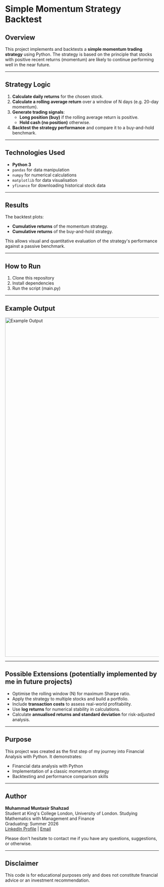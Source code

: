 # Simple Momentum Strategy Backtest

## Overview

This project implements and backtests a **simple momentum trading strategy** using Python. The strategy is based on the principle that stocks with positive recent returns (momentum) are likely to continue performing well in the near future.

---

## Strategy Logic

1. **Calculate daily returns** for the chosen stock.
2. **Calculate a rolling average return** over a window of N days (e.g. 20-day momentum).
3. **Generate trading signals**:
   - **Long position (buy)** if the rolling average return is positive.
   - **Hold cash (no position)** otherwise.
4. **Backtest the strategy performance** and compare it to a buy-and-hold benchmark.

---

## Technologies Used

- **Python 3**
- `pandas` for data manipulation
- `numpy` for numerical calculations
- `matplotlib` for data visualisation
- `yfinance` for downloading historical stock data

---

## Results

The backtest plots:

- **Cumulative returns** of the momentum strategy.
- **Cumulative returns** of the buy-and-hold strategy.

This allows visual and quantitative evaluation of the strategy's performance against a passive benchmark.

---

## How to Run

1. Clone this repository
2. Install dependencies
3. Run the script (main.py)

---

## Example Output

<img width="1111" alt="Example Output" src="https://github.com/user-attachments/assets/70bc9f4b-d815-4084-a1e5-c94569079766" />

---

## Possible Extensions (potentially implemented by me in future projects)

- Optimise the rolling window (N) for maximum Sharpe ratio.
- Apply the strategy to multiple stocks and build a portfolio.
- Include **transaction costs** to assess real-world profitability.
- Use **log returns** for numerical stability in calculations.
- Calculate **annualised returns and standard deviation** for risk-adjusted analysis.

---

## Purpose

This project was created as the first step of my journey into Financial Analysis with Python. It demonstrates:

- Financial data analysis with Python
- Implementation of a classic momentum strategy
- Backtesting and performance comparison skills

---

## Author

**Muhammad Muntasir Shahzad**  
Student at King's College London, University of London. Studying Mathematics with Management and Finance   
Graduating: Summer 2026  
[LinkedIn Profile](www.linkedin.com/in/muntasir-shahzad) | [Email](muntasir.s.2004@gmail.com)

Please don't hesitate to contact me if you have any questions, suggestions, or otherwise.

---

## Disclaimer

This code is for educational purposes only and does not constitute financial advice or an investment recommendation.

